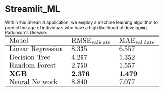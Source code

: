 # Streamlit_ML
Within this Streamlit application, we employ a machine learning algorithm to predict the age of individuals who have a high likelihood of developing Parkinson's Disease.
![Models](images/table_converter.pdf.png)
